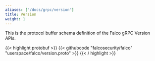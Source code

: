 ```yaml
---
aliases: ["/docs/grpc/version"]
title: Version
weight: 1
---
```


This is the protocol buffer schema definition of the Falco gRPC Version APIs.

{{< highlight protobuf >}}
{{< githubcode "falcosecurity/falco" "userspace/falco/version.proto" >}}
{{< / highlight >}}
